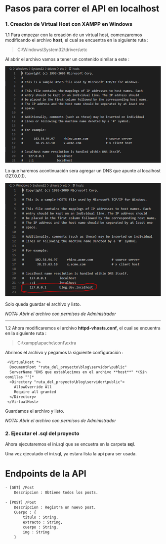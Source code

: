 # Pasos para correr el API en localhost

### 1. Creación de Virtual Host con XAMPP en Windows

1.1 Para empezar con la creación de un virtual host, comenzaremos modificando el archivo **host**, el cual se encuentra en la siguiente ruta : 

> C:\Windows\System32\drivers\etc

Al abrir el archivo vamos a tener un contenido similar a este :

![VirtualHost1](imgReadme/virtualHost1.PNG "VirtualHost1")

Lo que haremos acontinuación sera agregar un DNS que apunte al localhost (127.0.0.1). 

![VirtualHost2](imgReadme/virtualHost2.PNG "VirtualHost2")

Solo queda guardar el archivo y listo.

*NOTA: Abrir el archivo con permisos de Administrador*

---

1.2 Ahora modificaremos el archivo **httpd-vhosts.conf**, el cual se encuentra en la siguiente ruta : 

> C:\xampp\apache\conf\extra

Abrimos el archivo y pegamos la siguiente configuración : 

```
 <VirtualHost *>
  DocumentRoot "ruta_del_proyecto\blog\servidor\public"
  ServerName "DNS que establecimos en el archivo **host**" *(Sin comillas "")*
  <Directory "ruta_del_proyecto\blog\servidor\public">
    AllowOverride All
    Require all granted
  </Directory>
 </VirtualHost>
 ```

Guardamos el archivo y listo.

*NOTA: Abrir el archivo con permisos de Administrador*

### 2. Ejecutar el .sql del proyecto

Ahora ejecutaremos el ini.sql que se encuetra en la carpeta **sql**.

Una vez ejecutado el ini.sql, ya estara lista la api para ser usada.

# Endpoints de la API

```
- [GET] /Post 
    Descripcion : Obtiene todos los posts.

- [POST] /Post 
    Descripcion : Registra un nuevo post.
    Cuerpo : {
        titulo : String,
        extracto : String, 
        cuerpo : String,
        img : String
    }

```


 



